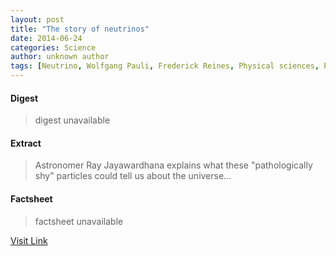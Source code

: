 ```yaml
---
layout: post
title: "The story of neutrinos"
date: 2014-06-24
categories: Science
author: unknown author
tags: [Neutrino, Wolfgang Pauli, Frederick Reines, Physical sciences, Physics, Science]
---
```



#### Digest
>digest unavailable

#### Extract
>Astronomer Ray Jayawardhana explains what these "pathologically shy" particles could tell us about the universe...

#### Factsheet
>factsheet unavailable

[Visit Link](http://feedproxy.google.com/~r/PhysicsWorld/~3/_OE4_FS0JYg/the-story-of-neutrinos)


